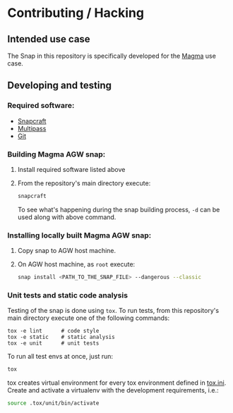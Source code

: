 # Contributing / Hacking

## Intended use case

The Snap in this repository is specifically developed for the
[Magma](https://www.magmacore.org/) use case.

## Developing and testing

### Required software:

- [Snapcraft](https://snapcraft.io/docs/snapcraft-overview)
- [Multipass](https://multipass.run/)
- [Git](https://git-scm.com/book/en/v2/Getting-Started-Installing-Git)

### Building Magma AGW snap:

1. Install required software listed above
2. From the repository's main directory execute:

   ```bash
   snapcraft
   ```

   To see what's happening during the snap building process, `-d` can be used along with above
   command.

### Installing locally built Magma AGW snap:

1. Copy snap to AGW host machine.
2. On AGW host machine, as `root` execute:

   ```bash
   snap install <PATH_TO_THE_SNAP_FILE> --dangerous --classic
   ```

### Unit tests and static code analysis

Testing of the snap is done using `tox`. To run tests, from this repository's main directory
execute one of the following commands:

```shell
tox -e lint      # code style
tox -e static    # static analysis
tox -e unit      # unit tests
```

To run all test envs at once, just run:<br>

```bash
tox
```

tox creates virtual environment for every tox environment defined in
[tox.ini](tox.ini). Create and activate a virtualenv with the development requirements, i.e.:

```bash
source .tox/unit/bin/activate
```
